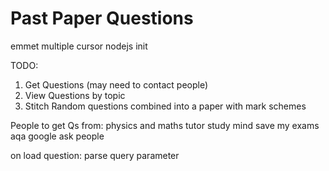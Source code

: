 # Past Paper Questions



emmet
multiple cursor
nodejs init

TODO:
  1. Get Questions (may need to contact people)
  2. View Questions by topic
  3. Stitch Random questions combined into a paper with mark schemes


People to get Qs from:
  physics and maths tutor
  study mind
  save my exams
  aqa
  google 
  ask people



on load question: 
  parse query parameter 


